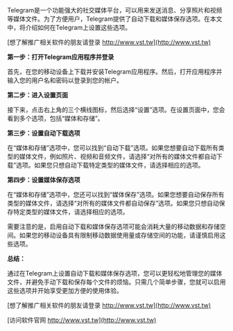 Telegram是一个功能强大的社交媒体平台，可以用来发送消息、分享照片和视频等媒体文件。为了方便用户，Telegram提供了自动下载和媒体保存选项。在本文中，将介绍如何在Telegram上设置这些选项。

[想了解推广相关软件的朋友请登录 http://www.vst.tw](http://www.vst.tw)

**第一步：打开Telegram应用程序并登录**

首先，在您的移动设备上下载并安装Telegram应用程序。然后，打开应用程序并输入您的用户名和密码以登录到您的帐户。

**第二步：进入设置页面**

接下来，点击右上角的三个横线图标，然后选择“设置”选项。在设置页面中，您会看到多个选项，包括“媒体和存储”。

**第三步：设置自动下载选项**

在“媒体和存储”选项中，您可以找到“自动下载”选项。如果您想要自动下载所有类型的媒体文件，例如照片、视频和音频文件，请选择“对所有的媒体文件都自动下载”选项。如果您只想自动下载特定类型的媒体文件，请选择相应的选项。

**第四步：设置媒体保存选项**

在“媒体和存储”选项中，您还可以找到“媒体保存”选项。如果您想要自动保存所有类型的媒体文件，请选择“对所有的媒体文件都自动保存”选项。如果您只想自动保存特定类型的媒体文件，请选择相应的选项。

需要注意的是，启用自动下载和媒体保存选项可能会消耗大量的移动数据和存储空间。如果您的移动设备具有限制移动数据使用量或存储空间的功能，请谨慎启用这些选项。

**总结：**

通过在Telegram上设置自动下载和媒体保存选项，您可以更轻松地管理您的媒体文件，并避免手动下载和保存每个文件的烦恼。只需几个简单步骤，您就可以启用这些选项并开始享受更加方便的使用体验。

[想了解推广相关软件的朋友请登录 http://www.vst.tw](http://www.vst.tw)


[访问软件官网 http://www.vst.tw](http://www.vst.tw)
